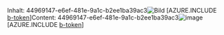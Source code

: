 <span data-ttu-id="5d1f5-101">Inhalt: 44969147-e6ef-481e-9a1c-b2ee1ba39ac3![Bild](700a2934-2531-43be-b590-ced15dc2b700.png)
[AZURE.INCLUDE [b-token](41854416-d011-43bf-a3ef-f573e0fddd8b.md)]</span><span class="sxs-lookup"><span data-stu-id="5d1f5-101">Content: 44969147-e6ef-481e-9a1c-b2ee1ba39ac3![image](700a2934-2531-43be-b590-ced15dc2b700.png)
[AZURE.INCLUDE [b-token](41854416-d011-43bf-a3ef-f573e0fddd8b.md)]</span></span>
